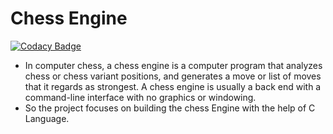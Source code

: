# Chess Engine

[![Codacy Badge](https://api.codacy.com/project/badge/Grade/b32a24469e3840918831a3f701b54d4a)](https://app.codacy.com/gh/nuPURohit/LTTS_MiniProject_StepIn?utm_source=github.com&utm_medium=referral&utm_content=nuPURohit/LTTS_MiniProject_StepIn&utm_campaign=Badge_Grade_Settings)


* In computer chess, a chess engine is a computer program that analyzes chess or chess variant positions, and generates a move or list of moves that it regards as strongest. A chess engine is usually a back end with a command-line interface with no graphics or windowing.
* So the project focuses on building the chess Engine with the help of C Language.
